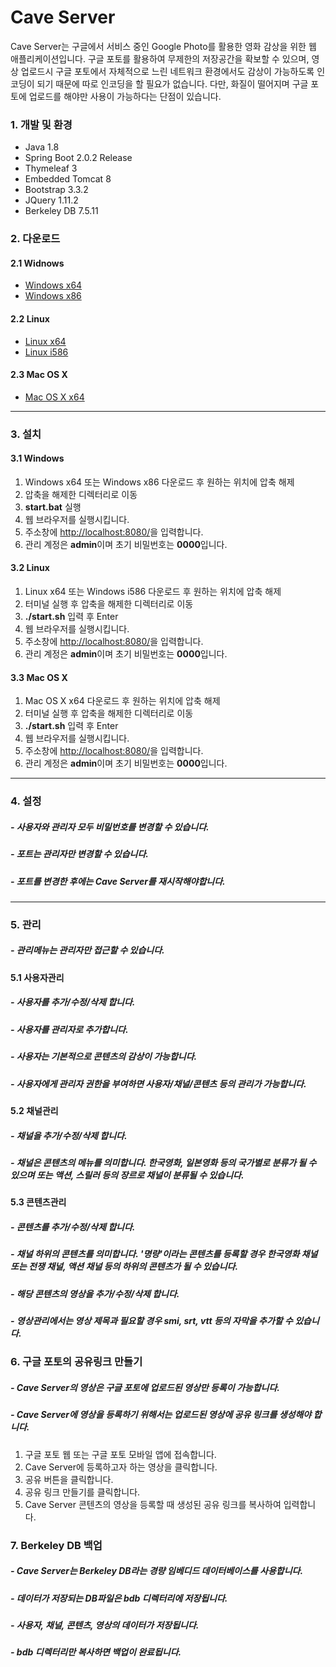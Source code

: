 # Cave Server

Cave Server는 구글에서 서비스 중인 Google Photo를 활용한 영화 감상을 위한 웹 애플리케이션입니다.
구글 포토를 활용하여 무제한의 저장공간을 확보할 수 있으며, 
영상 업로드시 구글 포토에서 자체적으로 느린 네트워크 환경에서도 감상이 가능하도록 인코딩이 되기 때문에 따로 인코딩을 할 필요가 없습니다.
다만, 화질이 떨어지며 구글 포토에 업로드를 해야만 사용이 가능하다는 단점이 있습니다.

### 1. 개발 및 환경
 * Java 1.8
 * Spring Boot 2.0.2 Release 
 * Thymeleaf 3
 * Embedded Tomcat 8
 * Bootstrap 3.3.2
 * JQuery 1.11.2
 * Berkeley DB 7.5.11

### 2. 다운로드
#### 2.1 Widnows
* [Windows x64](https://drive.google.com/open?id=19pGMEOfaW32PBcvqR-1TZAB4U4Z_pNDb)
* [Windows x86](https://drive.google.com/open?id=1BGVf1rOBw3nnsSden7bfDli7QICee9Rz)

#### 2.2 Linux
* [Linux x64](https://drive.google.com/open?id=1vGVh-dBAadwfu6rJPvVG1UUsiP6M4qsa)
* [Linux i586](https://drive.google.com/open?id=1Nicl-CgQMtXKpdsT9gfieKTOCkVS1nl3)

#### 2.3 Mac OS X
* [Mac OS X x64](https://drive.google.com/open?id=1CoWOkx0l6dCLNlS5tGKSaM6m1xXAeH9e)

***

### 3. 설치
#### 3.1 Windows
1. Windows x64 또는 Windows x86 다운로드 후 원하는 위치에 압축 해제
2. 압축을 해제한 디렉터리로 이동
3. **start.bat** 실행
4. 웹 브라우저를 실행시킵니다.
5. 주소창에 [http://localhost:8080/](http://localhost:8080/)을 입력합니다.
6. 관리 계정은 **admin**이며 초기 비밀번호는 **0000**입니다.

#### 3.2 Linux
1. Linux x64 또는 Windows i586 다운로드 후 원하는 위치에 압축 해제
2. 터미널 실행 후 압축을 해제한 디렉터리로 이동
3. **./start.sh** 입력 후 Enter
4. 웹 브라우저를 실행시킵니다.
5. 주소창에 [http://localhost:8080/](http://localhost:8080/)을 입력합니다.
6. 관리 계정은 **admin**이며 초기 비밀번호는 **0000**입니다.

#### 3.3 Mac OS X
1. Mac OS X x64 다운로드 후 원하는 위치에 압축 해제
2. 터미널 실행 후 압축을 해제한 디렉터리로 이동
3. **./start.sh** 입력 후 Enter
4. 웹 브라우저를 실행시킵니다.
5. 주소창에 [http://localhost:8080/](http://localhost:8080/)을 입력합니다.
6. 관리 계정은 **admin**이며 초기 비밀번호는 **0000**입니다.

***

### 4. 설정 
##### - 사용자와 관리자 모두 비밀번호를 변경할 수 있습니다.
##### - 포트는 관리자만 변경할 수 있습니다. 
##### - 포트를 변경한 후에는 Cave Server를 재시작해야합니다.

***

### 5. 관리
##### - 관리메뉴는 관리자만 접근할 수 있습니다.

#### 5.1 사용자관리
##### - 사용자를 **추가/수정/삭제** 합니다.
##### - 사용자를 관리자로 추가합니다.
##### - 사용자는 기본적으로 콘텐츠의 감상이 가능합니다.
##### - 사용자에게 관리자 권한을 부여하면 사용자/채널/콘텐츠 등의 관리가 가능합니다.

#### 5.2 채널관리
##### - 채널을 **추가/수정/삭제** 합니다.
##### - 채널은 콘텐츠의 메뉴를 의미합니다. 한국영화, 일본영화 등의 국가별로 분류가 될 수 있으며 또는 액션, 스릴러 등의 장르로 채널이 분류될 수 있습니다. 

#### 5.3 콘텐츠관리
##### - 콘텐츠를 **추가/수정/삭제** 합니다.
##### - 채널 하위의 콘텐츠를 의미합니다. '명량'이라는 콘텐츠를 등록할 경우 한국영화 채널 또는 전쟁 채널, 액션 채널 등의 하위의 콘텐츠가 될 수 있습니다.
##### - 해당 콘텐츠의 영상을 추가/수정/삭제 합니다.
##### - 영상관리에서는 영상 제목과 필요할 경우 smi, srt, vtt 등의 자막을 추가할 수 있습니다.

### 6. 구글 포토의 공유링크 만들기
##### - Cave Server의 영상은 구글 포토에 업로드된 영상만 등록이 가능합니다.
##### - Cave Server에 영상을 등록하기 위해서는 업로드된 영상에 공유 링크를 생성해야 합니다.
1. 구글 포토 웹 또는 구글 포토 모바일 앱에 접속합니다.
2. Cave Server에 등록하고자 하는 영상을 클릭합니다.
3. 공유 버튼을 클릭합니다.
4. 공유 링크 만들기를 클릭합니다.
5. Cave Server 콘텐츠의 영상을 등록할 때 생성된 공유 링크를 복사하여 입력합니다.

### 7. Berkeley DB 백업
##### - Cave Server는 Berkeley DB라는 경량 임베디드 데이터베이스를 사용합니다. 
##### - 데이터가 저장되는 DB파일은 **bdb** 디렉터리에 저장됩니다.
##### - 사용자, 채널, 콘텐츠, 영상의 데이터가 저장됩니다.
##### - bdb 디렉터리만 복사하면 백업이 완료됩니다. 
